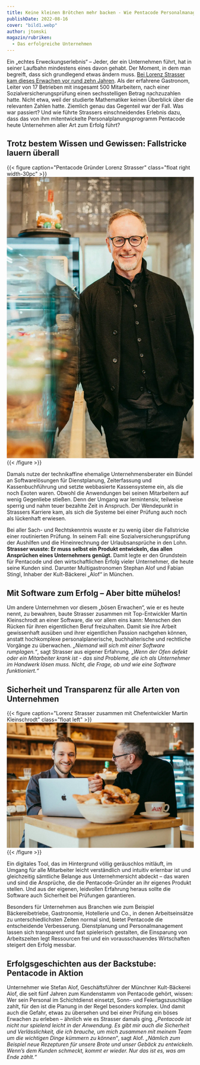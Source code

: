 ```yaml
---
title: Keine kleinen Brötchen mehr backen - Wie Pentacode Personalmanagement spielend leicht macht
publishDate: 2022-08-16
cover: "bild1.webp"
author: jtomski
magazin/rubriken:
  - Das erfolgreiche Unternehmen
---
```


Ein „echtes Erweckungserlebnis“ – Jeder, der ein Unternehmen führt, hat in
seiner Laufbahn mindestens eines davon gehabt. Der Moment, in dem man begreift,
dass sich grundlegend etwas ändern muss. [Bei Lorenz Strasser kam dieses Erwachen
vor rund zehn Jahren](../erfolg_durch_faktor_zeit). Als der erfahrene Gastronom, Leiter von 17 Betrieben mit
insgesamt 500 Mitarbeitern, nach einer Sozialversicherungsprüfung einen
sechsstelligen Betrag nachzuzahlen hatte. Nicht etwa, weil der studierte
Mathematiker keinen Überblick über die relevanten Zahlen hatte. Ziemlich genau
das Gegenteil war der Fall. Was war passiert? Und wie führte Strassers
einschneidendes Erlebnis dazu, dass das von ihm mitentwickelte
Personalplanungsprogramm Pentacode heute Unternehmen aller Art zum Erfolg führt?

## Trotz bestem Wissen und Gewissen: Fallstricke lauern überall

{{< figure caption="Pentacode Gründer Lorenz Strasser" class="float right width-30pc" >}}
<img src="bild2.webp" alt="Pentacode Gründer Lorenz Strasser" />
{{< /figure >}}

Damals nutze der technikaffine ehemalige Unternehmensberater ein Bündel an
Softwarelösungen für Dienstplanung, Zeiterfassung und Kassenbuchführung und
setzte webbasierte Kassensysteme ein, als die noch Exoten waren. Obwohl die
Anwendungen bei seinen Mitarbeitern auf wenig Gegenliebe stießen. Denn der
Umgang war lernintensiv, teilweise sperrig und nahm teuer bezahlte Zeit in
Anspruch. Der Wendepunkt in Strassers Karriere kam, als sich die Systeme bei
einer Prüfung auch noch als lückenhaft erwiesen.

Bei aller Sach- und Rechtskenntnis wusste er zu wenig über die Fallstricke einer
routinierten Prüfung. In seinem Fall: eine Sozialversicherungsprüfung der
Aushilfen und die Hineinrechnung der Urlaubsansprüche in den Lohn. **Strasser
wusste: Er muss selbst ein Produkt entwickeln, das allen Ansprüchen eines
Unternehmers genügt.** Damit legte er den Grundstein für Pentacode und den
wirtschaftlichen Erfolg vieler Unternehmer, die heute seine Kunden sind.
Darunter Multigastronomen Stephan Alof und Fabian Stingl, Inhaber der
Kult-Bäckerei „Alof“ in München.

## Mit Software zum Erfolg – Aber bitte mühelos!

Um andere Unternehmen vor diesem „bösen Erwachen“, wie er es heute nennt, zu
bewahren, baute Strasser zusammen mit Top-Entwickler Martin Kleinschrodt an
einer Software, die vor allem eins kann: Menschen den Rücken für ihren
eigentlichen Beruf freizuhalten. Damit sie ihre Arbeit gewissenhaft ausüben und
ihrer eigentlichen Passion nachgehen können, anstatt hochkomplexe
personalplanerische, buchhalterische und rechtliche Vorgänge zu überwachen.
<cite>„Niemand will sich mit einer Software rumplagen.“</cite>, sagt Strasser aus eigener
Erfahrung. <cite>„Wenn der Ofen defekt oder ein Mitarbeiter krank ist - das sind
Probleme, die ich als Unternehmer im Handwerk lösen muss. Nicht, die Frage, ob
und wie eine Software funktioniert.“</cite>

## Sicherheit und Transparenz für alle Arten von Unternehmen

{{< figure caption="Lorenz Strasser zusammen mit Chefentwickler Martin Kleinschrodt" class="float left" >}}
<img src="bild3.webp" alt="Lorenz Strasser zusammen mit Chefentwickler Martin Kleinschrodt" />
{{< /figure >}}

Ein digitales Tool, das im Hintergrund völlig geräuschlos mitläuft, im Umgang
für alle Mitarbeiter leicht verständlich und intuitiv erlernbar ist und
gleichzeitig sämtliche Belange aus Unternehmersicht abdeckt – das waren und sind
die Ansprüche, die die Pentacode-Gründer an ihr eigenes Produkt stellen. Und aus
der eigenen, leidvollen Erfahrung heraus sollte die Software auch Sicherheit bei
Prüfungen garantieren.

Besonders für Unternehmen aus Branchen wie zum Beispiel Bäckereibetriebe,
Gastronomie, Hotellerie und Co., in denen Arbeitseinsätze zu unterschiedlichsten
Zeiten normal sind, bietet Pentacode die entscheidende Verbesserung.
Dienstplanung und Personalmanagement lassen sich transparent und fast
spielerisch gestalten, die Einsparung von Arbeitszeiten legt Ressourcen frei und
ein vorausschauendes Wirtschaften steigert den Erfolg messbar.

## Erfolgsgeschichten aus der Backstube: Pentacode in Aktion

Unternehmer wie Stefan Alof, Geschäftsführer der Münchner Kult-Bäckerei Alof,
die seit fünf Jahren zum Kundenstamm von Pentacode gehört, wissen: Wer sein
Personal im Schichtdienst einsetzt, Sonn- und Feiertagszuschläge zahlt, für den
ist die Planung in der Regel besonders komplex. Und damit auch die Gefahr, etwas
zu übersehen und bei einer Prüfung ein böses Erwachen zu erleben – ähnlich wie
es Strasser damals ging. <cite>„Pentacode ist nicht nur spielend leicht in der
Anwendung. Es gibt mir auch die Sicherheit und Verlässlichkeit, die ich brauche,
um mich zusammen mit meinem Team um die wichtigen Dinge kümmern zu können“</cite>, sagt
Alof. <cite>„Nämlich zum Beispiel neue Rezepturen für unsere Brote und unser Gebäck zu
entwickeln. Wenn’s dem Kunden schmeckt, kommt er wieder. Nur das ist es, was am
Ende zählt.“</cite>
